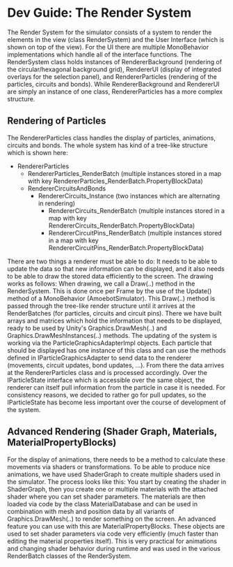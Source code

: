 # Dev Guide: The Render System

The Render System for the simulator consists of a system to render the elements in the view (class RenderSystem) and the User Interface (which is shown on top of the view). For the UI there are multiple MonoBehavior implementations which handle all of the interface functions. The RenderSystem class holds instances of RendererBackground (rendering of the circular/hexagonal background grid), RendererUI (display of integrated overlays for the selection panel), and RendererParticles (rendering of the particles, circuits and bonds). While RendererBackground and RendererUI are simply an instance of one class, RendererParticles has a more complex structure.

## Rendering of Particles

The RendererParticles class handles the display of particles, animations, circuits and bonds. The whole system has kind of a tree-like structure which is shown here:

- RendererParticles
	- RendererParticles_RenderBatch (multiple instances stored in a map with key RendererParticles_RenderBatch.PropertyBlockData)
	- RendererCircuitsAndBonds
		- RendererCircuits_Instance (two instances which are alternating in rendering)
			- RendererCircuits_RenderBatch (multiple instances stored in a map with key RendererCircuits_RenderBatch.PropertyBlockData)
			- RendererCircuitPins_RenderBatch (multiple instances stored in a map with key RendererCircuitPins_RenderBatch.PropertyBlockData)

There are two things a renderer must be able to do: It needs to be able to update the data so that new information can be displayed, and it also needs to be able to draw the stored data efficiently to the screen. The drawing works as follows: When drawing, we call a Draw(..) method in the RenderSystem. This is done once per Frame by the use of the Update() method of a MonoBehavior (AmoebotSimulator). This Draw(..) method is passed through the tree-like render structure until it arrives at the RenderBatches (for particles, circuits and circuit pins). There we have built arrays and matrices which hold the information that needs to be displayed, ready to be used by Unity's Graphics.DrawMesh(..) and Graphics.DrawMeshInstances(..) methods. The updating of the system is working via the ParticleGraphicsAdapterImpl objects. Each particle that should be displayed has one instance of this class and can use the methods defined in IParticleGraphicsAdapter to send data to the renderer (movements, circuit updates, bond updates, ...). From there the data arrives at the RendererParticles class and is processed accordingly. Over the IParticleState interface which is accessible over the same object, the renderer can itself pull information from the particle in case it is needed. For consistency reasons, we decided to rather go for pull updates, so the IParticleState has become less important over the course of development of the system.

## Advanced Rendering (Shader Graph, Materials, MaterialPropertyBlocks)

For the display of animations, there needs to be a method to calculate these movements via shaders or transformations. To be able to produce nice animations, we have used ShaderGraph to create multiple shaders used in the simulator. The process looks like this: You start by creating the shader in ShaderGraph, then you create one or multiple materials with the attached shader where you can set shader parameters. The materials are then loaded via code by the class MaterialDatabase and can be used in combination with mesh and position data by all variants of Graphics.DrawMesh(..) to render something on the screen. An advanced feature you can use with this are MaterialPropertyBlocks. These objects are used to set shader parameters via code very efficiently (much faster than editing the material properties itself). This is very practical for animations and changing shader behavior during runtime and was used in the various RenderBatch classes of the RenderSystem.